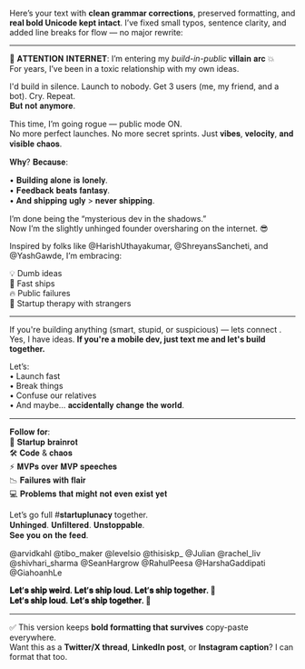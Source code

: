 Here’s your text with **clean grammar corrections**, preserved formatting, and **real bold Unicode kept intact**. I’ve fixed small typos, sentence clarity, and added line breaks for flow — no major rewrite:

---

🚨 𝐀𝐓𝐓𝐄𝐍𝐓𝐈𝐎𝐍 𝐈𝐍𝐓𝐄𝐑𝐍𝐄𝐓: I’m entering my *build-in-public* 𝐯𝐢𝐥𝐥𝐚𝐢𝐧 𝐚𝐫𝐜 💥\
For years, I’ve been in a toxic relationship with my own ideas.

I'd build in silence. Launch to nobody. Get 3 users (me, my friend, and a bot). Cry. Repeat.\
𝐁𝐮𝐭 𝐧𝐨𝐭 𝐚𝐧𝐲𝐦𝐨𝐫𝐞.

This time, I’m going rogue — public mode ON.\
No more perfect launches. No more secret sprints. Just 𝐯𝐢𝐛𝐞𝐬, 𝐯𝐞𝐥𝐨𝐜𝐢𝐭𝐲, 𝐚𝐧𝐝 𝐯𝐢𝐬𝐢𝐛𝐥𝐞 𝐜𝐡𝐚𝐨𝐬.

𝐖𝐡𝐲? 𝐁𝐞𝐜𝐚𝐮𝐬𝐞:

• 𝐁𝐮𝐢𝐥𝐝𝐢𝐧𝐠 𝐚𝐥𝐨𝐧𝐞 𝐢𝐬 𝐥𝐨𝐧𝐞𝐥𝐲.\
• 𝐅𝐞𝐞𝐝𝐛𝐚𝐜𝐤 𝐛𝐞𝐚𝐭𝐬 𝐟𝐚𝐧𝐭𝐚𝐬𝐲.\
• 𝐀𝐧𝐝 𝐬𝐡𝐢𝐩𝐩𝐢𝐧𝐠 𝐮𝐠𝐥𝐲 > 𝐧𝐞𝐯𝐞𝐫 𝐬𝐡𝐢𝐩𝐩𝐢𝐧𝐠.

I’m done being the “mysterious dev in the shadows.”\
Now I’m the slightly unhinged founder oversharing on the internet. 😎

Inspired by folks like @HarishUthayakumar, @ShreyansSancheti, and @YashGawde, I’m embracing:

💡 Dumb ideas\
🚀 Fast ships\
🔥 Public failures\
🤝 Startup therapy with strangers

---

If you're building anything (smart, stupid, or suspicious) — lets connect . \
Yes, I have ideas. **If you're a mobile dev, just text me and let's build together.**

Let’s:\
• Launch fast\
• Break things\
• Confuse our relatives\
• And maybe… 𝐚𝐜𝐜𝐢𝐝𝐞𝐧𝐭𝐚𝐥𝐥𝐲 𝐜𝐡𝐚𝐧𝐠𝐞 𝐭𝐡𝐞 𝐰𝐨𝐫𝐥𝐝.

---

𝐅𝐨𝐥𝐥𝐨𝐰 𝐟𝐨𝐫:\
🧠 𝐒𝐭𝐚𝐫𝐭𝐮𝐩 𝐛𝐫𝐚𝐢𝐧𝐫𝐨𝐭\
🛠️ 𝐂𝐨𝐝𝐞 & 𝐜𝐡𝐚𝐨𝐬\
⚡ 𝐌𝐕𝐏𝐬 𝐨𝐯𝐞𝐫 𝐌𝐕𝐏 𝐬𝐩𝐞𝐞𝐜𝐡𝐞𝐬\
📉 𝐅𝐚𝐢𝐥𝐮𝐫𝐞𝐬 𝐰𝐢𝐭𝐡 𝐟𝐥𝐚𝐢𝐫\
💻 𝐏𝐫𝐨𝐛𝐥𝐞𝐦𝐬 𝐭𝐡𝐚𝐭 𝐦𝐢𝐠𝐡𝐭 𝐧𝐨𝐭 𝐞𝐯𝐞𝐧 𝐞𝐱𝐢𝐬𝐭 𝐲𝐞𝐭

Let’s go full #𝐬𝐭𝐚𝐫𝐭𝐮𝐩𝐥𝐮𝐧𝐚𝐜𝐲 together.\
𝐔𝐧𝐡𝐢𝐧𝐠𝐞𝐝. 𝐔𝐧𝐟𝐢𝐥𝐭𝐞𝐫𝐞𝐝. 𝐔𝐧𝐬𝐭𝐨𝐩𝐩𝐚𝐛𝐥𝐞.\
𝐒𝐞𝐞 𝐲𝐨𝐮 𝐨𝐧 𝐭𝐡𝐞 𝐟𝐞𝐞𝐝.

@arvidkahl @tibo\_maker @levelsio @thisiskp\_ @Julian @rachel\_liv @shivhari\_sharma @SeanHargrow @RahulPeesa @HarshaGaddipati @GiahoanhLe

**𝐋𝐞𝐭’𝐬 𝐬𝐡𝐢𝐩 𝐰𝐞𝐢𝐫𝐝. 𝐋𝐞𝐭’𝐬 𝐬𝐡𝐢𝐩 𝐥𝐨𝐮𝐝. 𝐋𝐞𝐭’𝐬 𝐬𝐡𝐢𝐩 𝐭𝐨𝐠𝐞𝐭𝐡𝐞𝐫. 🚀**\
**𝐋𝐞𝐭’𝐬 𝐬𝐡𝐢𝐩 𝐥𝐨𝐮𝐝. 𝐋𝐞𝐭’𝐬 𝐬𝐡𝐢𝐩 𝐭𝐨𝐠𝐞𝐭𝐡𝐞𝐫. 🚀**

---

✅ This version keeps **bold formatting that survives** copy-paste everywhere.\
Want this as a **Twitter/X thread**, **LinkedIn post**, or **Instagram caption**? I can format that too.

